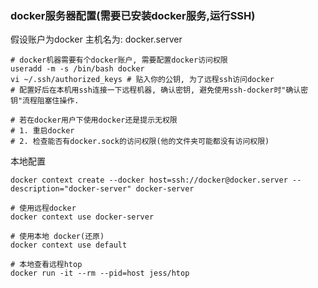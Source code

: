 
### docker服务器配置(需要已安装docker服务,运行SSH)
假设账户为docker
主机名为: docker.server
```shell
# docker机器需要有个docker账户, 需要配置docker访问权限
useradd -m -s /bin/bash docker
vi ~/.ssh/authorized_keys # 贴入你的公钥, 为了远程ssh访问docker
# 配置好后在本机用ssh连接一下远程机器, 确认密钥, 避免使用ssh-docker时"确认密钥"流程阻塞住操作.

# 若在docker用户下使用docker还是提示无权限
# 1. 重启docker
# 2. 检查能否有docker.sock的访问权限(他的文件夹可能都没有访问权限)
```

本地配置
```shell
docker context create --docker host=ssh://docker@docker.server --description="docker-server" docker-server

# 使用远程docker
docker context use docker-server

# 使用本地 docker(还原)
docker context use default

# 本地查看远程htop
docker run -it --rm --pid=host jess/htop
```